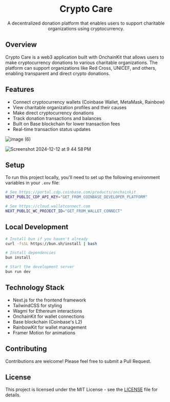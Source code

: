 <h1 align="center">Crypto Care</h1>

<p align="center">A decentralized donation platform that enables users to support charitable organizations using cryptocurrency.</p>

## Overview

Crypto Care is a web3 application built with OnchainKit that allows users to make cryptocurrency donations to various charitable organizations. The platform can support organizations like Red Cross, UNICEF, and others, enabling transparent and direct crypto donations.

## Features

- Connect cryptocurrency wallets (Coinbase Wallet, MetaMask, Rainbow)
- View charitable organization profiles and their causes
- Make direct cryptocurrency donations
- Track donation transactions and balances
- Built on Base blockchain for lower transaction fees
- Real-time transaction status updates

![image (6)](https://github.com/user-attachments/assets/744beaa6-2161-4b9a-a14c-d746f2954b2d)

![Screenshot 2024-12-12 at 9 44 58 PM](https://github.com/user-attachments/assets/2194dfb1-e7b6-4515-b72c-0ddc59eb8945)


## Setup

To run this project locally, you'll need to set up the following environment variables in your `.env` file:

```sh
# See https://portal.cdp.coinbase.com/products/onchainkit
NEXT_PUBLIC_CDP_API_KEY="GET_FROM_COINBASE_DEVELOPER_PLATFORM"

# See https://cloud.walletconnect.com
NEXT_PUBLIC_WC_PROJECT_ID="GET_FROM_WALLET_CONNECT"
```

## Local Development

```sh
# Install bun if you haven't already
curl -fsSL https://bun.sh/install | bash

# Install dependencies
bun install

# Start the development server
bun run dev
```

## Technology Stack

- Next.js for the frontend framework
- TailwindCSS for styling
- Wagmi for Ethereum interactions
- OnchainKit for wallet connections
- Base blockchain (Coinbase's L2)
- RainbowKit for wallet management
- Framer Motion for animations

## Contributing

Contributions are welcome! Please feel free to submit a Pull Request.

## License

This project is licensed under the MIT License - see the [LICENSE](LICENSE) file for details.
